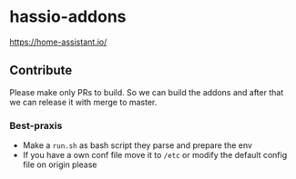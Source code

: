 # hassio-addons

https://home-assistant.io/

## Contribute

Please make only PRs to build. So we can build the addons and after that we can release it with merge to master.

### Best-praxis
- Make a `run.sh` as bash script they parse and prepare the env
- If you have a own conf file move it to `/etc` or modify the default config file on origin please
